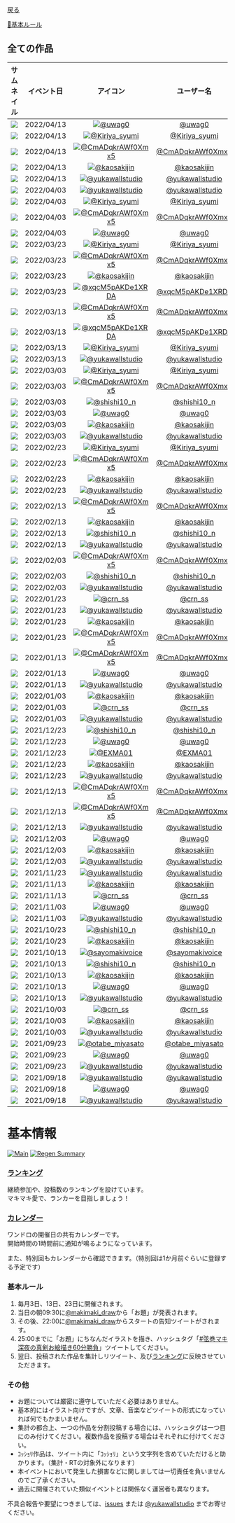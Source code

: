 ﻿[戻る](index)

[📝基本ルール](#基本ルール)

## 全ての作品

| サムネイル | イベント日 | アイコン | ユーザー名 |
| :--: | :--: | :--: | :--: |
| [![](https://pbs.twimg.com/media/FQOrr4paQAIwurB.png:thumb)](https://twitter.com/uwag0/status/1514242873449127941) | 2022/04/13 | [![@uwag0](https://pbs.twimg.com/profile_images/505203180431360000/JXmdpqS-_bigger.jpeg)](https://twitter.com/uwag0) | [@uwag0](https://twitter.com/uwag0) |
| [![](https://pbs.twimg.com/media/FQOxZM_VEAIuCWW.png:thumb)](https://twitter.com/Kiriya_syumi/status/1514248977704624128) | 2022/04/13 | [![@Kiriya_syumi](https://pbs.twimg.com/profile_images/1438558570203672580/bwtrZ1a__bigger.jpg)](https://twitter.com/Kiriya_syumi) | [@Kiriya_syumi](https://twitter.com/Kiriya_syumi) |
| [![](https://pbs.twimg.com/media/FQOyZm1aUAEHaU0.jpg:thumb)](https://twitter.com/CmADqkrAWf0Xmx5/status/1514250139590078465) | 2022/04/13 | [![@CmADqkrAWf0Xmx5](https://pbs.twimg.com/profile_images/1493239118142525445/mWndsmdZ_bigger.jpg)](https://twitter.com/CmADqkrAWf0Xmx5) | [@CmADqkrAWf0Xmx5](https://twitter.com/CmADqkrAWf0Xmx5) |
| [![](https://pbs.twimg.com/media/FQO_kY4aAAQojXG.jpg:thumb)](https://twitter.com/kaosakijin/status/1514264654805356550) | 2022/04/13 | [![@kaosakijin](https://pbs.twimg.com/profile_images/1486372510174441473/_RmYc5el_bigger.jpg)](https://twitter.com/kaosakijin) | [@kaosakijin](https://twitter.com/kaosakijin) |
| [![](https://pbs.twimg.com/media/FQPMOe5aUAA_eFR.jpg:thumb)](https://twitter.com/yukawallstudio/status/1514278801127063552) | 2022/04/13 | [![@yukawallstudio](https://pbs.twimg.com/profile_images/950043565232611328/_YQtygm4_bigger.jpg)](https://twitter.com/yukawallstudio) | [@yukawallstudio](https://twitter.com/yukawallstudio) |
| [![](https://pbs.twimg.com/media/FPafsBcUYAQckvL.jpg:thumb)](https://twitter.com/yukawallstudio/status/1510603272058454025) | 2022/04/03 | [![@yukawallstudio](https://pbs.twimg.com/profile_images/950043565232611328/_YQtygm4_bigger.jpg)](https://twitter.com/yukawallstudio) | [@yukawallstudio](https://twitter.com/yukawallstudio) |
| [![](https://pbs.twimg.com/media/FPbMsOGVsAULblv.png:thumb)](https://twitter.com/Kiriya_syumi/status/1510620245270036485) | 2022/04/03 | [![@Kiriya_syumi](https://pbs.twimg.com/profile_images/1438558570203672580/bwtrZ1a__bigger.jpg)](https://twitter.com/Kiriya_syumi) | [@Kiriya_syumi](https://twitter.com/Kiriya_syumi) |
| [![](https://pbs.twimg.com/media/FPbVHQBakAM6sbV.jpg:thumb)](https://twitter.com/CmADqkrAWf0Xmx5/status/1510629049529683972) | 2022/04/03 | [![@CmADqkrAWf0Xmx5](https://pbs.twimg.com/profile_images/1493239118142525445/mWndsmdZ_bigger.jpg)](https://twitter.com/CmADqkrAWf0Xmx5) | [@CmADqkrAWf0Xmx5](https://twitter.com/CmADqkrAWf0Xmx5) |
| [![](https://pbs.twimg.com/media/FPbYmuuaIAUVDCB.png:thumb)](https://twitter.com/uwag0/status/1510632989864378371) | 2022/04/03 | [![@uwag0](https://pbs.twimg.com/profile_images/505203180431360000/JXmdpqS-_bigger.jpeg)](https://twitter.com/uwag0) | [@uwag0](https://twitter.com/uwag0) |
| [![](https://pbs.twimg.com/media/FOikw2gVgAMYzC5.png:thumb)](https://twitter.com/Kiriya_syumi/status/1506635609611259913) | 2022/03/23 | [![@Kiriya_syumi](https://pbs.twimg.com/profile_images/1438558570203672580/bwtrZ1a__bigger.jpg)](https://twitter.com/Kiriya_syumi) | [@Kiriya_syumi](https://twitter.com/Kiriya_syumi) |
| [![](https://pbs.twimg.com/media/FOimwmOaIAMZYfj.jpg:thumb)](https://twitter.com/CmADqkrAWf0Xmx5/status/1506637785524236293) | 2022/03/23 | [![@CmADqkrAWf0Xmx5](https://pbs.twimg.com/profile_images/1493239118142525445/mWndsmdZ_bigger.jpg)](https://twitter.com/CmADqkrAWf0Xmx5) | [@CmADqkrAWf0Xmx5](https://twitter.com/CmADqkrAWf0Xmx5) |
| [![](https://pbs.twimg.com/media/FOipuHlakAchGxY.jpg:thumb)](https://twitter.com/kaosakijin/status/1506641105450057728) | 2022/03/23 | [![@kaosakijin](https://pbs.twimg.com/profile_images/1486372510174441473/_RmYc5el_bigger.jpg)](https://twitter.com/kaosakijin) | [@kaosakijin](https://twitter.com/kaosakijin) |
| [![](https://pbs.twimg.com/media/FOivFvaaMAcrnUp.jpg:thumb)](https://twitter.com/xqcM5pAKDe1XRDA/status/1506646594669912064) | 2022/03/23 | [![@xqcM5pAKDe1XRDA](https://pbs.twimg.com/profile_images/1492509778920472577/JOdXD-6y_bigger.jpg)](https://twitter.com/xqcM5pAKDe1XRDA) | [@xqcM5pAKDe1XRDA](https://twitter.com/xqcM5pAKDe1XRDA) |
| [![](https://pbs.twimg.com/media/FNvI-vFaUAIySOe.jpg:thumb)](https://twitter.com/CmADqkrAWf0Xmx5/status/1503016086643810308) | 2022/03/13 | [![@CmADqkrAWf0Xmx5](https://pbs.twimg.com/profile_images/1493239118142525445/mWndsmdZ_bigger.jpg)](https://twitter.com/CmADqkrAWf0Xmx5) | [@CmADqkrAWf0Xmx5](https://twitter.com/CmADqkrAWf0Xmx5) |
| [![](https://pbs.twimg.com/media/FNvKHi5aIAULhgG.jpg:thumb)](https://twitter.com/xqcM5pAKDe1XRDA/status/1503017137614782468) | 2022/03/13 | [![@xqcM5pAKDe1XRDA](https://pbs.twimg.com/profile_images/1492509778920472577/JOdXD-6y_bigger.jpg)](https://twitter.com/xqcM5pAKDe1XRDA) | [@xqcM5pAKDe1XRDA](https://twitter.com/xqcM5pAKDe1XRDA) |
| [![](https://pbs.twimg.com/tweet_video_thumb/FNvSchcVkAE4IrB.jpg:thumb)](https://twitter.com/Kiriya_syumi/status/1503026599095984130) | 2022/03/13 | [![@Kiriya_syumi](https://pbs.twimg.com/profile_images/1438558570203672580/bwtrZ1a__bigger.jpg)](https://twitter.com/Kiriya_syumi) | [@Kiriya_syumi](https://twitter.com/Kiriya_syumi) |
| [![](https://pbs.twimg.com/media/FNvt3kBacAIgb6W.jpg:thumb)](https://twitter.com/yukawallstudio/status/1503056627850944516) | 2022/03/13 | [![@yukawallstudio](https://pbs.twimg.com/profile_images/950043565232611328/_YQtygm4_bigger.jpg)](https://twitter.com/yukawallstudio) | [@yukawallstudio](https://twitter.com/yukawallstudio) |
| [![](https://pbs.twimg.com/media/FM7k27JaMAI6Tr2.png:thumb)](https://twitter.com/Kiriya_syumi/status/1499387695067725826) | 2022/03/03 | [![@Kiriya_syumi](https://pbs.twimg.com/profile_images/1438558570203672580/bwtrZ1a__bigger.jpg)](https://twitter.com/Kiriya_syumi) | [@Kiriya_syumi](https://twitter.com/Kiriya_syumi) |
| [![](https://pbs.twimg.com/media/FM7rZUxagAgcxcc.jpg:thumb)](https://twitter.com/CmADqkrAWf0Xmx5/status/1499395016237924352) | 2022/03/03 | [![@CmADqkrAWf0Xmx5](https://pbs.twimg.com/profile_images/1493239118142525445/mWndsmdZ_bigger.jpg)](https://twitter.com/CmADqkrAWf0Xmx5) | [@CmADqkrAWf0Xmx5](https://twitter.com/CmADqkrAWf0Xmx5) |
| [![](https://pbs.twimg.com/media/FM7vespVUAs3U5q.jpg:thumb)](https://twitter.com/shishi10_n/status/1499399193802072071) | 2022/03/03 | [![@shishi10_n](https://pbs.twimg.com/profile_images/1478608692870549504/tH6Xvitc_bigger.jpg)](https://twitter.com/shishi10_n) | [@shishi10_n](https://twitter.com/shishi10_n) |
| [![](https://pbs.twimg.com/media/FM77QXiaIAAB_KY.png:thumb)](https://twitter.com/uwag0/status/1499412165882974210) | 2022/03/03 | [![@uwag0](https://pbs.twimg.com/profile_images/505203180431360000/JXmdpqS-_bigger.jpeg)](https://twitter.com/uwag0) | [@uwag0](https://twitter.com/uwag0) |
| [![](https://pbs.twimg.com/media/FM7_y6raMAUZSUj.jpg:thumb)](https://twitter.com/kaosakijin/status/1499417153455689729) | 2022/03/03 | [![@kaosakijin](https://pbs.twimg.com/profile_images/1486372510174441473/_RmYc5el_bigger.jpg)](https://twitter.com/kaosakijin) | [@kaosakijin](https://twitter.com/kaosakijin) |
| [![](https://pbs.twimg.com/media/FM8Q2qoaIAAZPw5.jpg:thumb)](https://twitter.com/yukawallstudio/status/1499435807383638016) | 2022/03/03 | [![@yukawallstudio](https://pbs.twimg.com/profile_images/950043565232611328/_YQtygm4_bigger.jpg)](https://twitter.com/yukawallstudio) | [@yukawallstudio](https://twitter.com/yukawallstudio) |
| [![](https://pbs.twimg.com/media/FMSarwEVUAId8sw.png:thumb)](https://twitter.com/Kiriya_syumi/status/1496491312048230403) | 2022/02/23 | [![@Kiriya_syumi](https://pbs.twimg.com/profile_images/1438558570203672580/bwtrZ1a__bigger.jpg)](https://twitter.com/Kiriya_syumi) | [@Kiriya_syumi](https://twitter.com/Kiriya_syumi) |
| [![](https://pbs.twimg.com/media/FMSi3dbagAcKcc9.jpg:thumb)](https://twitter.com/CmADqkrAWf0Xmx5/status/1496500641258418176) | 2022/02/23 | [![@CmADqkrAWf0Xmx5](https://pbs.twimg.com/profile_images/1493239118142525445/mWndsmdZ_bigger.jpg)](https://twitter.com/CmADqkrAWf0Xmx5) | [@CmADqkrAWf0Xmx5](https://twitter.com/CmADqkrAWf0Xmx5) |
| [![](https://pbs.twimg.com/media/FMSvzKLaQAAQakL.jpg:thumb)](https://twitter.com/kaosakijin/status/1496514587197599745) | 2022/02/23 | [![@kaosakijin](https://pbs.twimg.com/profile_images/1486372510174441473/_RmYc5el_bigger.jpg)](https://twitter.com/kaosakijin) | [@kaosakijin](https://twitter.com/kaosakijin) |
| [![](https://pbs.twimg.com/media/FMTFHB0VQAEiF9d.jpg:thumb)](https://twitter.com/yukawallstudio/status/1496538633595420673) | 2022/02/23 | [![@yukawallstudio](https://pbs.twimg.com/profile_images/950043565232611328/_YQtygm4_bigger.jpg)](https://twitter.com/yukawallstudio) | [@yukawallstudio](https://twitter.com/yukawallstudio) |
| [![](https://pbs.twimg.com/media/FLe9uEKacAwf5qq.jpg:thumb)](https://twitter.com/CmADqkrAWf0Xmx5/status/1492870736494862338) | 2022/02/13 | [![@CmADqkrAWf0Xmx5](https://pbs.twimg.com/profile_images/1493239118142525445/mWndsmdZ_bigger.jpg)](https://twitter.com/CmADqkrAWf0Xmx5) | [@CmADqkrAWf0Xmx5](https://twitter.com/CmADqkrAWf0Xmx5) |
| [![](https://pbs.twimg.com/media/FLe_aklaUAE8mh1.jpg:thumb)](https://twitter.com/kaosakijin/status/1492872567623135234) | 2022/02/13 | [![@kaosakijin](https://pbs.twimg.com/profile_images/1486372510174441473/_RmYc5el_bigger.jpg)](https://twitter.com/kaosakijin) | [@kaosakijin](https://twitter.com/kaosakijin) |
| [![](https://pbs.twimg.com/media/FLfDROaVEAAUd3_.png:thumb)](https://twitter.com/shishi10_n/status/1492876521639272448) | 2022/02/13 | [![@shishi10_n](https://pbs.twimg.com/profile_images/1478608692870549504/tH6Xvitc_bigger.jpg)](https://twitter.com/shishi10_n) | [@shishi10_n](https://twitter.com/shishi10_n) |
| [![](https://pbs.twimg.com/media/FLf7dvXaIAA0q5a.jpg:thumb)](https://twitter.com/yukawallstudio/status/1492939226773876739) | 2022/02/13 | [![@yukawallstudio](https://pbs.twimg.com/profile_images/950043565232611328/_YQtygm4_bigger.jpg)](https://twitter.com/yukawallstudio) | [@yukawallstudio](https://twitter.com/yukawallstudio) |
| [![](https://pbs.twimg.com/media/FKrYuz5aIAIzQwZ.jpg:thumb)](https://twitter.com/CmADqkrAWf0Xmx5/status/1489241367251677185) | 2022/02/03 | [![@CmADqkrAWf0Xmx5](https://pbs.twimg.com/profile_images/1493239118142525445/mWndsmdZ_bigger.jpg)](https://twitter.com/CmADqkrAWf0Xmx5) | [@CmADqkrAWf0Xmx5](https://twitter.com/CmADqkrAWf0Xmx5) |
| [![](https://pbs.twimg.com/media/FKrbKUwVQAcs0wB.png:thumb)](https://twitter.com/shishi10_n/status/1489252388565225478) | 2022/02/03 | [![@shishi10_n](https://pbs.twimg.com/profile_images/1478608692870549504/tH6Xvitc_bigger.jpg)](https://twitter.com/shishi10_n) | [@shishi10_n](https://twitter.com/shishi10_n) |
| [![](https://pbs.twimg.com/media/FKsi5okakAA-CGu.jpg:thumb)](https://twitter.com/yukawallstudio/status/1489323319841419265) | 2022/02/03 | [![@yukawallstudio](https://pbs.twimg.com/profile_images/950043565232611328/_YQtygm4_bigger.jpg)](https://twitter.com/yukawallstudio) | [@yukawallstudio](https://twitter.com/yukawallstudio) |
| [![](https://pbs.twimg.com/media/FJyteYzVQAAzq2T.jpg:thumb)](https://twitter.com/crn_ss/status/1485252756415778817) | 2022/01/23 | [![@crn_ss](https://pbs.twimg.com/profile_images/1503338784301015046/5xH3cbpR_bigger.jpg)](https://twitter.com/crn_ss) | [@crn_ss](https://twitter.com/crn_ss) |
| [![](https://pbs.twimg.com/media/FJytKnGagAwSNc3.jpg:thumb)](https://twitter.com/yukawallstudio/status/1485253304280322050) | 2022/01/23 | [![@yukawallstudio](https://pbs.twimg.com/profile_images/950043565232611328/_YQtygm4_bigger.jpg)](https://twitter.com/yukawallstudio) | [@yukawallstudio](https://twitter.com/yukawallstudio) |
| [![](https://pbs.twimg.com/media/FJyzXE8aQAM7Oy5.jpg:thumb)](https://twitter.com/kaosakijin/status/1485259464941129733) | 2022/01/23 | [![@kaosakijin](https://pbs.twimg.com/profile_images/1486372510174441473/_RmYc5el_bigger.jpg)](https://twitter.com/kaosakijin) | [@kaosakijin](https://twitter.com/kaosakijin) |
| [![](https://pbs.twimg.com/media/FJy30ENacAIzle0.jpg:thumb)](https://twitter.com/CmADqkrAWf0Xmx5/status/1485264230798753792) | 2022/01/23 | [![@CmADqkrAWf0Xmx5](https://pbs.twimg.com/profile_images/1493239118142525445/mWndsmdZ_bigger.jpg)](https://twitter.com/CmADqkrAWf0Xmx5) | [@CmADqkrAWf0Xmx5](https://twitter.com/CmADqkrAWf0Xmx5) |
| [![](https://pbs.twimg.com/media/FI_TWPRagAUp2zB.jpg:thumb)](https://twitter.com/CmADqkrAWf0Xmx5/status/1481635553506652160) | 2022/01/13 | [![@CmADqkrAWf0Xmx5](https://pbs.twimg.com/profile_images/1493239118142525445/mWndsmdZ_bigger.jpg)](https://twitter.com/CmADqkrAWf0Xmx5) | [@CmADqkrAWf0Xmx5](https://twitter.com/CmADqkrAWf0Xmx5) |
| [![](https://pbs.twimg.com/media/FI_fzceakAAUMAN.png:thumb)](https://twitter.com/uwag0/status/1481648902785101825) | 2022/01/13 | [![@uwag0](https://pbs.twimg.com/profile_images/505203180431360000/JXmdpqS-_bigger.jpeg)](https://twitter.com/uwag0) | [@uwag0](https://twitter.com/uwag0) |
| [![](https://pbs.twimg.com/media/FI_oYeoVcAIudNJ.jpg:thumb)](https://twitter.com/yukawallstudio/status/1481659239852503040) | 2022/01/13 | [![@yukawallstudio](https://pbs.twimg.com/profile_images/950043565232611328/_YQtygm4_bigger.jpg)](https://twitter.com/yukawallstudio) | [@yukawallstudio](https://twitter.com/yukawallstudio) |
| [![](https://pbs.twimg.com/media/FIL6Z6saIAAZ7oK.jpg:thumb)](https://twitter.com/kaosakijin/status/1478019060650868736) | 2022/01/03 | [![@kaosakijin](https://pbs.twimg.com/profile_images/1486372510174441473/_RmYc5el_bigger.jpg)](https://twitter.com/kaosakijin) | [@kaosakijin](https://twitter.com/kaosakijin) |
| [![](https://pbs.twimg.com/media/FIMBRtCaQAI0fMO.jpg:thumb)](https://twitter.com/crn_ss/status/1478026522921672707) | 2022/01/03 | [![@crn_ss](https://pbs.twimg.com/profile_images/1503338784301015046/5xH3cbpR_bigger.jpg)](https://twitter.com/crn_ss) | [@crn_ss](https://twitter.com/crn_ss) |
| [![](https://pbs.twimg.com/media/FIMJIIBaUAMiefw.jpg:thumb)](https://twitter.com/yukawallstudio/status/1478035345635950602) | 2022/01/03 | [![@yukawallstudio](https://pbs.twimg.com/profile_images/950043565232611328/_YQtygm4_bigger.jpg)](https://twitter.com/yukawallstudio) | [@yukawallstudio](https://twitter.com/yukawallstudio) |
| [![](https://pbs.twimg.com/media/FHTImxuaQAEjL7H.png:thumb)](https://twitter.com/shishi10_n/status/1474032098541731844) | 2021/12/23 | [![@shishi10_n](https://pbs.twimg.com/profile_images/1478608692870549504/tH6Xvitc_bigger.jpg)](https://twitter.com/shishi10_n) | [@shishi10_n](https://twitter.com/shishi10_n) |
| [![](https://pbs.twimg.com/media/FHTRD_YaQAk6Azc.png:thumb)](https://twitter.com/uwag0/status/1474032874328563716) | 2021/12/23 | [![@uwag0](https://pbs.twimg.com/profile_images/505203180431360000/JXmdpqS-_bigger.jpeg)](https://twitter.com/uwag0) | [@uwag0](https://twitter.com/uwag0) |
| [![](https://pbs.twimg.com/media/FHTRw-zaUAErFZ3.jpg:thumb)](https://twitter.com/EXMA01/status/1474033623506763780) | 2021/12/23 | [![@EXMA01](https://pbs.twimg.com/profile_images/1510402317618941953/2UgcxWHv_bigger.jpg)](https://twitter.com/EXMA01) | [@EXMA01](https://twitter.com/EXMA01) |
| [![](https://pbs.twimg.com/media/FHTWViIacAIZ_6l.jpg:thumb)](https://twitter.com/kaosakijin/status/1474038731409850368) | 2021/12/23 | [![@kaosakijin](https://pbs.twimg.com/profile_images/1486372510174441473/_RmYc5el_bigger.jpg)](https://twitter.com/kaosakijin) | [@kaosakijin](https://twitter.com/kaosakijin) |
| [![](https://pbs.twimg.com/media/FHTu8XYakAEWsDN.jpg:thumb)](https://twitter.com/yukawallstudio/status/1474065922805895169) | 2021/12/23 | [![@yukawallstudio](https://pbs.twimg.com/profile_images/950043565232611328/_YQtygm4_bigger.jpg)](https://twitter.com/yukawallstudio) | [@yukawallstudio](https://twitter.com/yukawallstudio) |
| [![](https://pbs.twimg.com/media/FGfx5wuVkAEKB7y.jpg:thumb)](https://twitter.com/CmADqkrAWf0Xmx5/status/1470409781915828224) | 2021/12/13 | [![@CmADqkrAWf0Xmx5](https://pbs.twimg.com/profile_images/1493239118142525445/mWndsmdZ_bigger.jpg)](https://twitter.com/CmADqkrAWf0Xmx5) | [@CmADqkrAWf0Xmx5](https://twitter.com/CmADqkrAWf0Xmx5) |
| [![](https://pbs.twimg.com/media/FGfzBz-VQAYSzum.jpg:thumb)](https://twitter.com/CmADqkrAWf0Xmx5/status/1470411021856952321) | 2021/12/13 | [![@CmADqkrAWf0Xmx5](https://pbs.twimg.com/profile_images/1493239118142525445/mWndsmdZ_bigger.jpg)](https://twitter.com/CmADqkrAWf0Xmx5) | [@CmADqkrAWf0Xmx5](https://twitter.com/CmADqkrAWf0Xmx5) |
| [![](https://pbs.twimg.com/media/FGgRv8gUYAIZXkS.jpg:thumb)](https://twitter.com/yukawallstudio/status/1470444965038026752) | 2021/12/13 | [![@yukawallstudio](https://pbs.twimg.com/profile_images/950043565232611328/_YQtygm4_bigger.jpg)](https://twitter.com/yukawallstudio) | [@yukawallstudio](https://twitter.com/yukawallstudio) |
| [![](https://pbs.twimg.com/media/FFsXCqMVcAIREdo.png:thumb)](https://twitter.com/uwag0/status/1466791683065266176) | 2021/12/03 | [![@uwag0](https://pbs.twimg.com/profile_images/505203180431360000/JXmdpqS-_bigger.jpeg)](https://twitter.com/uwag0) | [@uwag0](https://twitter.com/uwag0) |
| [![](https://pbs.twimg.com/media/FFsejBMakAId-cp.jpg:thumb)](https://twitter.com/kaosakijin/status/1466799699521077248) | 2021/12/03 | [![@kaosakijin](https://pbs.twimg.com/profile_images/1486372510174441473/_RmYc5el_bigger.jpg)](https://twitter.com/kaosakijin) | [@kaosakijin](https://twitter.com/kaosakijin) |
| [![](https://pbs.twimg.com/media/FFstxWbVcAQe8f7.jpg:thumb)](https://twitter.com/yukawallstudio/status/1466817124882857984) | 2021/12/03 | [![@yukawallstudio](https://pbs.twimg.com/profile_images/950043565232611328/_YQtygm4_bigger.jpg)](https://twitter.com/yukawallstudio) | [@yukawallstudio](https://twitter.com/yukawallstudio) |
| [![](https://pbs.twimg.com/media/FE49ykDXIAI3lmG.jpg:thumb)](https://twitter.com/yukawallstudio/status/1463175410821132288) | 2021/11/23 | [![@yukawallstudio](https://pbs.twimg.com/profile_images/950043565232611328/_YQtygm4_bigger.jpg)](https://twitter.com/yukawallstudio) | [@yukawallstudio](https://twitter.com/yukawallstudio) |
| [![](https://pbs.twimg.com/media/FEFUz7jagAAe5R_.jpg:thumb)](https://twitter.com/kaosakijin/status/1459541056337244166) | 2021/11/13 | [![@kaosakijin](https://pbs.twimg.com/profile_images/1486372510174441473/_RmYc5el_bigger.jpg)](https://twitter.com/kaosakijin) | [@kaosakijin](https://twitter.com/kaosakijin) |
| [![](https://pbs.twimg.com/media/FEFXaz0acAEfFY8.jpg:thumb)](https://twitter.com/crn_ss/status/1459543878256644098) | 2021/11/13 | [![@crn_ss](https://pbs.twimg.com/profile_images/1503338784301015046/5xH3cbpR_bigger.jpg)](https://twitter.com/crn_ss) | [@crn_ss](https://twitter.com/crn_ss) |
| [![](https://pbs.twimg.com/media/FDRodz9aMAEeEZB.png:thumb)](https://twitter.com/uwag0/status/1455903456443580426) | 2021/11/03 | [![@uwag0](https://pbs.twimg.com/profile_images/505203180431360000/JXmdpqS-_bigger.jpeg)](https://twitter.com/uwag0) | [@uwag0](https://twitter.com/uwag0) |
| [![](https://pbs.twimg.com/media/FDR9u7CakAAHchU.jpg:thumb)](https://twitter.com/yukawallstudio/status/1455927229238546436) | 2021/11/03 | [![@yukawallstudio](https://pbs.twimg.com/profile_images/950043565232611328/_YQtygm4_bigger.jpg)](https://twitter.com/yukawallstudio) | [@yukawallstudio](https://twitter.com/yukawallstudio) |
| [![](https://pbs.twimg.com/media/FCZGEV0VIBAJSMG.png:thumb)](https://twitter.com/shishi10_n/status/1451926374726332422) | 2021/10/23 | [![@shishi10_n](https://pbs.twimg.com/profile_images/1478608692870549504/tH6Xvitc_bigger.jpg)](https://twitter.com/shishi10_n) | [@shishi10_n](https://twitter.com/shishi10_n) |
| [![](https://pbs.twimg.com/media/FCZTOr7XsAMrhnD.jpg:thumb)](https://twitter.com/kaosakijin/status/1451939724139040772) | 2021/10/23 | [![@kaosakijin](https://pbs.twimg.com/profile_images/1486372510174441473/_RmYc5el_bigger.jpg)](https://twitter.com/kaosakijin) | [@kaosakijin](https://twitter.com/kaosakijin) |
| [![](https://pbs.twimg.com/media/FBlcIo8VkAYK-QS.jpg:thumb)](https://twitter.com/sayomakivoice/status/1448290072948731912) | 2021/10/13 | [![@sayomakivoice](https://pbs.twimg.com/profile_images/1448653317018558469/ptNwxiQR_bigger.jpg)](https://twitter.com/sayomakivoice) | [@sayomakivoice](https://twitter.com/sayomakivoice) |
| [![](https://pbs.twimg.com/media/FBlcsJCUcAcfGiv.png:thumb)](https://twitter.com/shishi10_n/status/1448302596595150849) | 2021/10/13 | [![@shishi10_n](https://pbs.twimg.com/profile_images/1478608692870549504/tH6Xvitc_bigger.jpg)](https://twitter.com/shishi10_n) | [@shishi10_n](https://twitter.com/shishi10_n) |
| [![](https://pbs.twimg.com/media/FBlugnOXIAsJyhS.jpg:thumb)](https://twitter.com/kaosakijin/status/1448310635754934277) | 2021/10/13 | [![@kaosakijin](https://pbs.twimg.com/profile_images/1486372510174441473/_RmYc5el_bigger.jpg)](https://twitter.com/kaosakijin) | [@kaosakijin](https://twitter.com/kaosakijin) |
| [![](https://pbs.twimg.com/media/FBlx4WvUUAYoQcn.png:thumb)](https://twitter.com/uwag0/status/1448314038354518024) | 2021/10/13 | [![@uwag0](https://pbs.twimg.com/profile_images/505203180431360000/JXmdpqS-_bigger.jpeg)](https://twitter.com/uwag0) | [@uwag0](https://twitter.com/uwag0) |
| [![](https://pbs.twimg.com/media/FBl3yPfVIAc5QTm.jpg:thumb)](https://twitter.com/yukawallstudio/status/1448321087176015877) | 2021/10/13 | [![@yukawallstudio](https://pbs.twimg.com/profile_images/950043565232611328/_YQtygm4_bigger.jpg)](https://twitter.com/yukawallstudio) | [@yukawallstudio](https://twitter.com/yukawallstudio) |
| [![](https://pbs.twimg.com/media/FAyJssCVUAEwOb4.jpg:thumb)](https://twitter.com/crn_ss/status/1444680996217974786) | 2021/10/03 | [![@crn_ss](https://pbs.twimg.com/profile_images/1503338784301015046/5xH3cbpR_bigger.jpg)](https://twitter.com/crn_ss) | [@crn_ss](https://twitter.com/crn_ss) |
| [![](https://pbs.twimg.com/media/FAyWXueXIAkaZNG.jpg:thumb)](https://twitter.com/kaosakijin/status/1444694980593963010) | 2021/10/03 | [![@kaosakijin](https://pbs.twimg.com/profile_images/1486372510174441473/_RmYc5el_bigger.jpg)](https://twitter.com/kaosakijin) | [@kaosakijin](https://twitter.com/kaosakijin) |
| [![](https://pbs.twimg.com/media/FAycLAuVUAYrad8.jpg:thumb)](https://twitter.com/yukawallstudio/status/1444701327326547974) | 2021/10/03 | [![@yukawallstudio](https://pbs.twimg.com/profile_images/950043565232611328/_YQtygm4_bigger.jpg)](https://twitter.com/yukawallstudio) | [@yukawallstudio](https://twitter.com/yukawallstudio) |
| [![](https://pbs.twimg.com/media/E_-hm1vVIAQYbdU.jpg:thumb)](https://twitter.com/otabe_miyasato/status/1441048098101350404) | 2021/09/23 | [![@otabe_miyasato](https://pbs.twimg.com/profile_images/1246375358791700481/YzJl43g0_bigger.jpg)](https://twitter.com/otabe_miyasato) | [@otabe_miyasato](https://twitter.com/otabe_miyasato) |
| [![](https://pbs.twimg.com/media/E_-vjb8UcAErgq7.png:thumb)](https://twitter.com/uwag0/status/1441063647829053441) | 2021/09/23 | [![@uwag0](https://pbs.twimg.com/profile_images/505203180431360000/JXmdpqS-_bigger.jpeg)](https://twitter.com/uwag0) | [@uwag0](https://twitter.com/uwag0) |
| [![](https://pbs.twimg.com/media/E__NHbTVQBAsoOj.jpg:thumb)](https://twitter.com/yukawallstudio/status/1441096122634694661) | 2021/09/23 | [![@yukawallstudio](https://pbs.twimg.com/profile_images/950043565232611328/_YQtygm4_bigger.jpg)](https://twitter.com/yukawallstudio) | [@yukawallstudio](https://twitter.com/yukawallstudio) |
| [![](https://pbs.twimg.com/media/E_kvfC3UUA0i0yH.jpg:thumb)](https://twitter.com/yukawallstudio/status/1439233837360291843) | 2021/09/18 | [![@yukawallstudio](https://pbs.twimg.com/profile_images/950043565232611328/_YQtygm4_bigger.jpg)](https://twitter.com/yukawallstudio) | [@yukawallstudio](https://twitter.com/yukawallstudio) |
| [![](https://pbs.twimg.com/media/E_k6PasVkAUrmqa.png:thumb)](https://twitter.com/uwag0/status/1439245673744896005) | 2021/09/18 | [![@uwag0](https://pbs.twimg.com/profile_images/505203180431360000/JXmdpqS-_bigger.jpeg)](https://twitter.com/uwag0) | [@uwag0](https://twitter.com/uwag0) |
| [![](https://pbs.twimg.com/media/E_k-jLCVIAM5BhL.jpg:thumb)](https://twitter.com/yukawallstudio/status/1439251069222096902) | 2021/09/18 | [![@yukawallstudio](https://pbs.twimg.com/profile_images/950043565232611328/_YQtygm4_bigger.jpg)](https://twitter.com/yukawallstudio) | [@yukawallstudio](https://twitter.com/yukawallstudio) |

# 基本情報

[![Main](https://github.com/wallstudio/MakiOneDrawing/actions/workflows/main.yml/badge.svg)](https://github.com/wallstudio/MakiOneDrawing/actions/workflows/main.yml)
[![Regen Summary](https://github.com/wallstudio/MakiOneDrawing/actions/workflows/regen_summary.yml/badge.svg)](https://github.com/wallstudio/MakiOneDrawing/actions/workflows/regen_summary.yml)

### [ランキング](https://wallstudio.github.io/MakiOneDrawing/)

継続参加や、投稿数のランキングを設けています。  
マキマキ愛で、ランカーを目指しましょう！

### [カレンダー](https://calendar.google.com/calendar/u/1?cid=MjIzMjZtYmcxY2JkODhiaTVzN2U5Y2tsYmdAZ3JvdXAuY2FsZW5kYXIuZ29vZ2xlLmNvbQ)

ワンドロの開催日の共有カレンダーです。  
開始時間の1時間前に通知が鳴るようになっています。

また、特別回もカレンダーから確認できます。（特別回は1か月前ぐらいに登録する予定です）

### 基本ルール

1. 毎月3日、13日、23日に開催されます。
1. 当日の朝09:30に[@makimaki_draw](https://twitter.com/makimaki_draw)から「お題」が発表されます。
1. その後、22:00に[@makimaki_draw](https://twitter.com/makimaki_draw)からスタートの告知ツイートがされます。
1. 25:00までに「お題」にちなんだイラストを描き、ハッシュタグ「[#弦巻マキ深夜の真剣お絵描き60分勝負](https://twitter.com/hashtag/弦巻マキ深夜の真剣お絵描き60分勝負)」ツイートしてください。
1. 翌日、投稿された作品を集計しリツイート、及び[ランキング](https://wallstudio.github.io/MakiOneDrawing/)に反映させていただきます。

### その他

- お題については厳密に遵守していただく必要はありません。
- 基本的にはイラスト向けですが、文章、音楽などツイートの形式になっていれば何でもかまいません。
- 集計の都合上、一つの作品を分割投稿する場合には、ハッシュタグは一つ目にのみ付けてください。複数作品を投稿する場合はそれぞれに付けてください。
- ｺｯｼｮﾘ作品は、ツイート内に「ｺｯｼｮﾘ」という文字列を含めていただけると助かります。（集計・RTの対象外になります）
- 本イベントにおいて発生した損害などに関しましては一切責任を負いませんのでご了承ください。
- 過去に開催されていた類似イベントとは関係なく運営者も異なります。

不具合報告や要望につきましては、[issues](https://github.com/wallstudio/MakiOneDrawing/issues) または [@yukawallstudio](https://twitter.com/yukawallstudio/) までお寄せください。